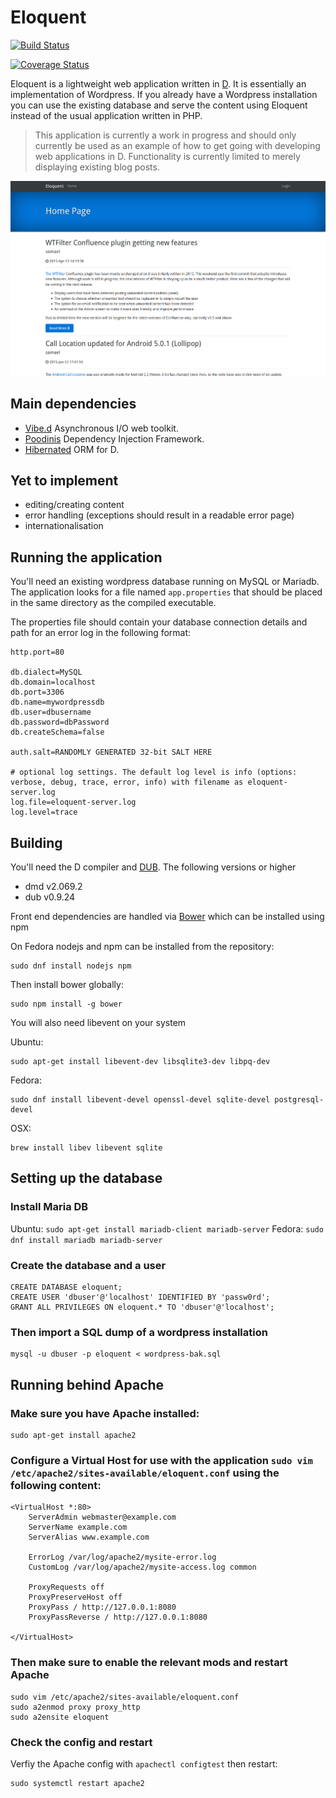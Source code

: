 Eloquent
========

[![Build Status](https://travis-ci.org/SingingBush/eloquent.png)](https://travis-ci.org/SingingBush/eloquent)

[![Coverage Status](https://coveralls.io/repos/github/SingingBush/eloquent/badge.svg?branch=master)](https://coveralls.io/github/SingingBush/eloquent?branch=master)

Eloquent is a lightweight web application written in [D](http://dlang.org). It is essentially an implementation of Wordpress. If you already have a Wordpress installation you can use the existing database and serve the content using Eloquent instead of the usual application written in PHP.

> This application is currently a work in progress and should only currently be used as an example of how to get going with developing web applications in D. Functionality is currently limited to merely displaying existing blog posts.

![Wordpress blog posts being served by Eloquent](screenshot.png)

## Main dependencies

 - [Vibe.d](http://vibed.org) Asynchronous I/O web toolkit.
 - [Poodinis](https://github.com/mbierlee/poodinis) Dependency Injection Framework.
 - [Hibernated](https://github.com/buggins/hibernated) ORM for D.

## Yet to implement

 - editing/creating content
 - error handling (exceptions should result in a readable error page)
 - internationalisation

## Running the application

You'll need an existing wordpress database running on MySQL or Mariadb. The application looks for a file named `app.properties` that should be placed in the same directory as the compiled executable.

The properties file should contain your database connection details and path for an error log in the following format:

```
http.port=80

db.dialect=MySQL
db.domain=localhost
db.port=3306
db.name=mywordpressdb
db.user=dbusername
db.password=dbPassword
db.createSchema=false

auth.salt=RANDOMLY GENERATED 32-bit SALT HERE

# optional log settings. The default log level is info (options: verbose, debug, trace, error, info) with filename as eloquent-server.log
log.file=eloquent-server.log
log.level=trace
```

## Building

You'll need the D compiler and [DUB](http://code.dlang.org/download). The following versions or higher

 - dmd v2.069.2
 - dub v0.9.24
 
Front end dependencies are handled via [Bower](http://bower.io/) which can be installed using npm

On Fedora nodejs and npm can be installed from the repository:

```
sudo dnf install nodejs npm
```

Then install bower globally:

```
sudo npm install -g bower
```

You will also need libevent on your system

Ubuntu:

```
sudo apt-get install libevent-dev libsqlite3-dev libpq-dev
```

Fedora:

```
sudo dnf install libevent-devel openssl-devel sqlite-devel postgresql-devel
```

OSX:

```
brew install libev libevent sqlite
```

## Setting up the database

### Install Maria DB

Ubuntu: `sudo apt-get install mariadb-client mariadb-server`
Fedora: `sudo dnf install mariadb mariadb-server`

### Create the database and a user

```
CREATE DATABASE eloquent;
CREATE USER 'dbuser'@'localhost' IDENTIFIED BY 'passw0rd';
GRANT ALL PRIVILEGES ON eloquent.* TO 'dbuser'@'localhost';
```

### Then import a SQL dump of a wordpress installation

```
mysql -u dbuser -p eloquent < wordpress-bak.sql
```

## Running behind Apache

### Make sure you have Apache installed:


```
sudo apt-get install apache2
```

### Configure a Virtual Host for use with the application `sudo vim /etc/apache2/sites-available/eloquent.conf` using the following content:

```
<VirtualHost *:80>
    ServerAdmin webmaster@example.com
    ServerName example.com
    ServerAlias www.example.com

    ErrorLog /var/log/apache2/mysite-error.log
    CustomLog /var/log/apache2/mysite-access.log common

    ProxyRequests off
    ProxyPreserveHost off
    ProxyPass / http://127.0.0.1:8080
    ProxyPassReverse / http://127.0.0.1:8080

</VirtualHost>
```

### Then make sure to enable the relevant mods and restart Apache

```
sudo vim /etc/apache2/sites-available/eloquent.conf
sudo a2enmod proxy proxy_http
sudo a2ensite eloquent
```

### Check the config and restart

Verfiy the Apache config with `apachectl configtest` then restart:


```
sudo systemctl restart apache2
```

